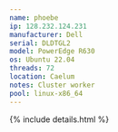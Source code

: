 ```yaml
---
name: phoebe
ip: 128.232.124.231
manufacturer: Dell
serial: DLDTGL2
model: PowerEdge R630
os: Ubuntu 22.04
threads: 72
location: Caelum
notes: Cluster worker
pool: linux-x86_64
---
```

{% include details.html %} 

